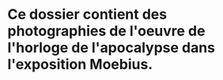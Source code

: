 # Ce dossier contient des photographies de l'oeuvre de l'horloge de l'apocalypse dans l'exposition Moebius.
